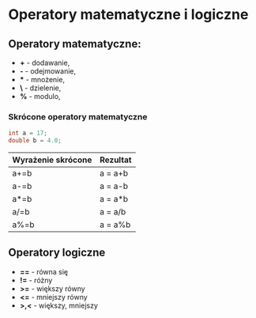 # Operatory matematyczne i logiczne

## Operatory matematyczne:

- **+** - dodawanie,
- **-** - odejmowanie,
- **\*** - mnożenie,
- **&#92;** - dzielenie,
- **%** - modulo,

### Skrócone operatory matematyczne

```java
int a = 17;
double b = 4.0;
```

| Wyrażenie skrócone | Rezultat |
| ------------------ | -------- |
| a+=b               | a = a+b  |
| a-=b               | a = a-b  |
| a\*=b              | a = a\*b |
| a/=b               | a = a/b  |
| a%=b               | a = a%b  |

## Operatory logiczne

- **==** - równa się
- **!=** - różny
- **>=** - większy równy
- **<=** - mniejszy równy
- **>,<** - większy, mniejszy

